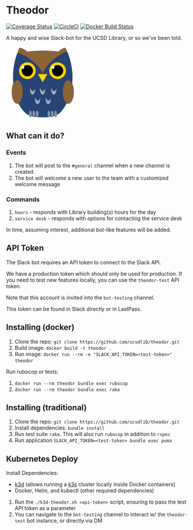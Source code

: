 # Theodor
[![Coverage Status](https://coveralls.io/repos/github/ucsdlib/theodor/badge.svg?branch=master)](https://coveralls.io/github/ucsdlib/theodor?branch=master)
[![CircleCI](https://circleci.com/gh/ucsdlib/theodor/tree/master.svg?style=svg)](https://circleci.com/gh/ucsdlib/theodor/tree/master)
[![Docker Build Status](https://img.shields.io/docker/build/ucsdlib/theodor.svg)](https://hub.docker.com/r/ucsdlib/theodor/builds/)


A happy and wise Slack-bot for the UCSD Library, or so we've been told.

<img title="Theodor the wise owl" src="assets/dewey.png" width="200">

## What can it do?

### Events
1. The bot will post to the `#general` channel when a new channel is created.
1. The bot will welcome a new user to the team with a customized welcome message

### Commands
1. `hours` - responds with Library building(s) hours for the day
1. `service desk` - responds with options for contacting the service desk

In time, assuming interest, additional bot-like features will be added.

## API Token
The Slack bot requires an API token to connect to the Slack API.

We have a production token which should only be used for production. If you need
to test new features locally, you can use the `theodor-test` API token.

Note that this account is invited into the `bot-testing` channel.

This token can be found in Slack directly or in LastPass.

## Installing (docker)
1. Clone the repo: `git clone https://github.com/ucsdlib/theodor.git`
1. Build image: `docker build -t theodor .`
1. Run image: `docker run --rm -e "SLACK_API_TOKEN=<test-token>" theodor`

Run rubocop or tests:
1. `docker run --rm theodor bundle exec rubocop`
1. `docker run --rm theodor bundle exec rake`

## Installing (traditional)
1. Clone the repo: `git clone https://github.com/ucsdlib/theodor.git`
1. Install dependencies: `bundle install`
1. Run test suite `rake`. This will also run `rubocop` in addition to `rspec`
1. Run application `SLACK_API_TOKEN=<test-token> bundle exec puma`

## Kubernetes Deploy
Install Dependencies:
  - [k3d][k3d] (allows running a [k3s][k3s] cluster locally inside Docker containers)
  - Docker, Helm, and kubectl (other required dependencies)

1. Run the `./k3d-theodor.sh <api-token>` script, ensuring to pass the test API token as a
   parameter
1. You can navigate to the `bot-testing` channel to interact w/ the
   `theodor-test` bot instance, or directly via DM

[k3d]:https://github.com/rancher/k3d/
[k3s]:https://github.com/rancher/k3s/
